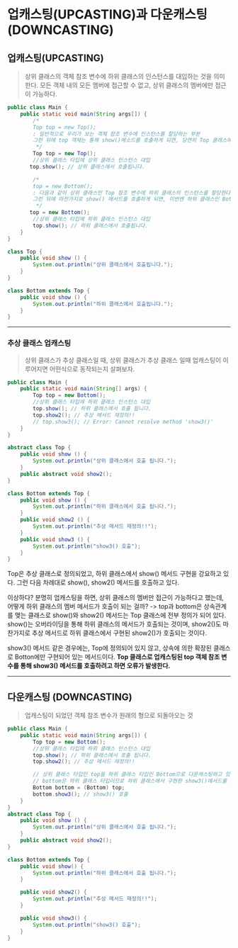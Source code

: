 # 업캐스팅(UPCASTING)과 다운캐스팅 (DOWNCASTING)
## 업캐스팅(UPCASTING)
> 상위 클래스의 객체 참조 변수에 하위 클래스의 인스턴스를 대입하는 것을 의미한다.
> 모든 객체 내의 모든 멤버에 접근할 수 없고, 상위 클래스의 멤버에만 접근이 가능하다.
```java
public class Main {
    public static void main(String args[]) {
        /*
        Top top = new Top();
        : 일반적으로 우리가 보는 객체 참조 변수에 인스턴스를 할당하는 부분
        그런 뒤에 top 객체는 통해 show()메소드를 호출하게 되면, 당연히 Top 클래스에 구현된 show()가 호출된다.
         */
        Top top = new Top();
        //상위 클래스 타입에 상위 클래스 인스턴스 대입
       top.show(); // 상위 클래스에서 호출됩니다.

        /*
        top = new Bottom();
        : 다음과 같이 상위 클래스인 Top 참조 변수에 하위 클래스의 인스턴스를 할당한다.(업캐스팅)
        그런 뒤에 마찬가지로 show() 메서드를 호출하게 되면, 이번엔 하위 클래스인 Bottom에 구현된 show()가 호출하게 된다.
         */
       top = new Bottom();
        //상위 클래스 타입에 하위 클래스 인스턴스 대입
        top.show(); // 하위 클래스에서 호출됩니다.
    }
}

class Top {
    public void show () {
        System.out.println("상위 클래스에서 호출됩니다.");
    }
}

class Bottom extends Top {
    public void show () {
        System.out.println("하위 클래스에서 호출됩니다.");
    }
}
```

---

### 추상 클래스 업캐스팅
> 상위 클래스가 추상 클래스일 때,
> 상위 클래스가 추상 클래스 일때 업캐스팅이 이루어지면 어떤식으로 동작되는지 살펴보자.

```java
public class Main {
    public static void main(String[] args) {
        Top top = new Bottom();
        //상위 클래스 타입에 하위 클래스 인스턴스 대입
        top.show(); // 하위 클래스에서 호출 됩니다.
        top.show2(); // 추상 메서드 재정의!!
        // top.show3(); // Error: Cannot resolve method 'show3()'
    }
}

abstract class Top {
    public void show () {
        System.out.println("상위 클래스에서 호출 됩니다.");
    }
    public abstract void show2();
}

class Bottom extends Top {
    public void show () {
        System.out.println("하위 클래스에서 호출 됩니다.");
    }
    public void show2 () {
        System.out.println("추상 메서드 재정의!!");
    }
    public void show3 () {
        System.out.println("show3() 호출");
    }
}
```
Top은 추상 클래스로 정의되었고, 하위 클래스에서 show() 메서드 구현을 강요하고 있다.
그런 다음 차례대로 show(), show2() 메서드를 호출하고 있다.

이상하다? 분명히 업캐스팅을 하면, 상위 클래스의 멤버만 접근이 가능하다고 했는데,
어떻게 하위 클래스의 멤버 메서드가 호출이 되는 걸까?
-> top과 bottom은 상속관계를 맺는 클래스로 show()와 show2() 메서드는 Top 클래스에 전부 정의가 되어 있다.
show()는 오버라이딩을 통해 하위 클래스의 메서드가 호출되는 것이며,
show2()도 마찬가지로 추상 메서드로 하위 클래스에서 구현된 show2()가 호출되는 것이다.

show3() 메서드 같은 경우에는, Top에 정의되어 있지 않고,
상속에 의한 확장된 클래스로 Botton에만 구현되어 있는 메서드이다.
**Top 클래스로 업캐스팅된 top 객체 참조 변수를 통해 show3() 메서드를 호출하려고 하면 오류가 발생한다.**

---
## 다운캐스팅 (DOWNCASTING)
> 업캐스팅이 되었던 객체 참조 변수가 원래의 형으로 되돌아오는 것

```java
public class Main {
    public static void main(String args[]) {
        Top top = new Bottom();
        //상위 클래스 타입에 하위 클래스 인스턴스 대입
        top.show(); // 하위 클래스에서 호출 됩니다.
        top.show2(); // 추상 메서드 재정의!!

        // 상위 클래스 타입인 top을 하위 클래스 타입인 Bottom으로 다운캐스팅하고 있다.
        // bottom은 하위 클래스 타입이므로 하위 클래스에서 구현한 show3()메서드를 호출하는데 문제가 발생하지 않는다.
        Bottom bottom = (Bottom) top;
        bottom.show3(); // show3() 호출
    }
}
abstract class Top {
    public void show () {
        System.out.println("상위 클래스에서 호출 됩니다.");
    }
    public abstract void show2();
}

class Bottom extends Top {
    public void show() {
        System.out.println("하위 클래스에서 호출 됩니다.");
    }

    public void show2() {
        System.out.println("추상 메서드 재정의!!");
    }

    public void show3() {
        System.out.println("show3() 호출");
    }
}
```

